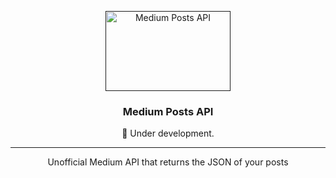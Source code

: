 <p align="center">
  <a href="" rel="noopener">
 <img width=200px height=128px src="https://images2.imgbox.com/a8/bb/ISkyh3WP_o.png" alt="Medium Posts API"></a>
</p>

<h3 align="center">Medium Posts API</h3>

<div align="center">

🚧 Under development.

</div>

---

<p align="center"> Unofficial Medium API that returns the JSON of your posts
    <br> 
</p>
